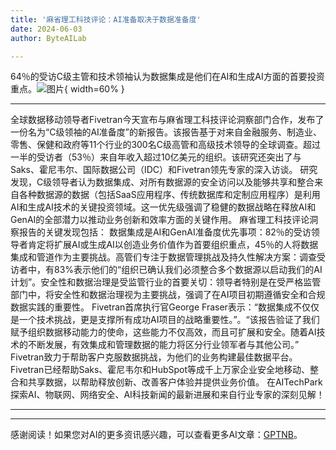 ```yaml
---
title: '麻省理工科技评论：AI准备取决于数据准备度'
date: 2024-06-03
author: ByteAILab

---
```


64％的受访C级主管和技术领袖认为数据集成是他们在AI和生成AI方面的首要投资重点。![图片](https://ai-techpark.com/wp-content/uploads/2024/05/MIT-960x540.jpg){ width=60% }

---

全球数据移动领导者Fivetran今天宣布与麻省理工科技评论洞察部门合作，发布了一份名为“C级领袖的AI准备度”的新报告。该报告基于对来自金融服务、制造业、零售、保健和政府等11个行业的300名C级高管和高级技术领导的全球调查。超过一半的受访者（53％）来自年收入超过10亿美元的组织。该研究还突出了与Saks、霍尼韦尔、国际数据公司（IDC）和Fivetran领先专家的深入访谈。
研究发现，C级领导者认为数据集成、对所有数据源的安全访问以及能够共享和整合来自各种数据源的数据（包括SaaS应用程序、传统数据库和定制应用程序）是利用AI和生成AI技术的关键投资领域。这一优先级强调了稳健的数据战略在释放AI和GenAI的全部潜力以推动业务创新和效率方面的关键作用。
麻省理工科技评论洞察报告的关键发现包括：
数据集成是AI和GenAI准备度优先事项：82％的受访领导者肯定将扩展AI或生成AI以创造业务价值作为首要组织重点，45％的人将数据集成和管道作为主要挑战。高管们专注于数据管理挑战及持久性解决方案：调查受访者中，有83%表示他们的“组织已确认我们必须整合多个数据源以启动我们的AI计划”。安全性和数据治理是受监管行业的首要关切：领导者特别是在受严格监管部门中，将安全性和数据治理视为主要挑战，强调了在AI项目初期遵循安全和合规数据实践的重要性。
Fivetran首席执行官George Fraser表示：“数据集成不仅仅是一个技术挑战，更是支撑所有成功AI项目的战略重要性。”。“该报告验证了我们赋予组织数据移动能力的使命，这些能力不仅高效，而且可扩展和安全。随着AI技术的不断发展，有效集成和管理数据的能力将区分行业领军者与其他公司。”
Fivetran致力于帮助客户克服数据挑战，为他们的业务构建最佳数据平台。Fivetran已经帮助Saks、霍尼韦尔和HubSpot等成千上万家企业安全地移动、整合和共享数据，以帮助释放创新、改善客户体验并提供业务价值。
在AITechPark探索AI、物联网、网络安全、AI科技新闻的最新进展和来自行业专家的深刻见解！

---
---
感谢阅读！如果您对AI的更多资讯感兴趣，可以查看更多AI文章：[GPTNB](https://gptnb.com)。